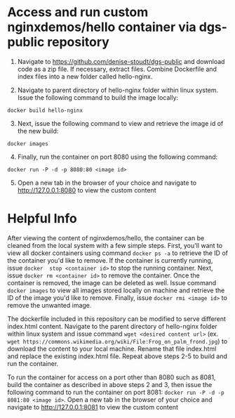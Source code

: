 # Access and run custom nginxdemos/hello container via dgs-public repository

1. Navigate to https://github.com/denise-stoudt/dgs-public and download code as a zip file. If necessary, extract files. Combine Dockerfile and index files into a new folder called hello-nginx.

2. Navigate to parent directory of hello-nginx folder within linux system. Issue the following command to build the image locally:
```
docker build hello-nginx
```
3. Next, issue the following command to view and retrieve the image id of the new build:
```
docker images
```
4. Finally, run the container on port 8080 using the following command:
```
docker run -P -d -p 8080:80 <image id>
```
5. Open a new tab in the browser of your choice and navigate to http://127.0.0.1:8080 to view the custom content

# Helpful Info

After viewing the content of nginxdemos/hello, the container can be cleaned from the local system with a few simple steps. First, you'll want to view all docker 
containers using command ```docker ps -a``` to retrieve the ID of the container you'd like to remove. If the container is currently running, issue ```docker 
stop <container id>``` to stop the running container. Next, issue ```docker rm <container id>``` to remove the container. Once the container is removed, the image can 
be deleted as well. Issue command ```docker images``` to view all images stored locally on machine and retrieve the ID of the image you'd like to remove. Finally, 
issue ```docker rmi <image id>``` to remove the unwanted image.

The dockerfile included in this repository can be modified to serve different index.html content. Navigate to the parent directory of hello-nginx folder within linux 
system and issue command ```wget <desired content url>``` (ex. ```wget https://commons.wikimedia.org/wiki/File:Frog_on_palm_frond.jpg```) to download the content to your 
local machine. Rename that file index.html and replace the existing index.html file. Repeat above steps 2-5 to build and run the container.

To run the container for access on a port other than 8080 such as 8081, build the container as described in above steps 2 and 3, then issue the following command to run 
the container on port 8081: ```docker run -P -d -p 8081:80 <image id>```. Open a new tab in the browser of your choice and navigate to http://127.0.0.1:8081 to view the
custom content
